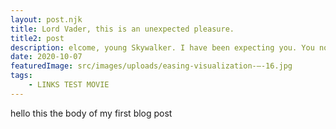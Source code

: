 ```yaml
---
layout: post.njk
title: Lord Vader, this is an unexpected pleasure.
title2: post
description: elcome, young Skywalker. I have been expecting you. You no longer need those. Guards, leave us. I'm looking forward to completing your training. In time you will call me Master. You're gravely mistaken.
date: 2020-10-07
featuredImage: src/images/uploads/easing-visualization-–-16.jpg
tags:
    - LINKS TEST MOVIE
---
```


hello this the body of my first blog post
